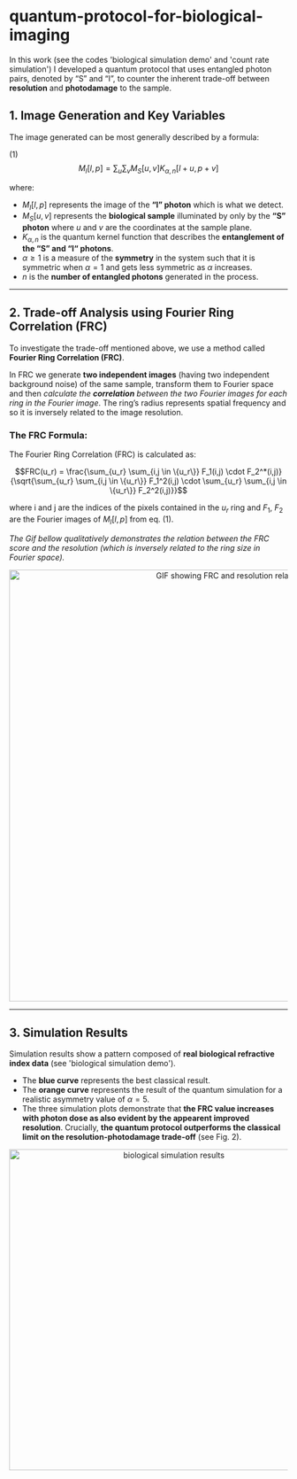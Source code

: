 # quantum-protocol-for-biological-imaging
In this work (see the codes 'biological simulation demo' and 'count rate simulation') I developed a quantum protocol that uses entangled photon pairs, denoted by “S” and “I”, to counter the inherent trade-off between **resolution** and **photodamage** to the sample.

## 1. Image Generation and Key Variables

The image generated can be most generally described by a formula:

(1) $$M_I[l,p] = \sum_{u} \sum_{v} M_S[u,v] K_{\alpha,n}[l+u, p+v]$$

where:

* $M_I[l,p]$ represents the image of the **“I” photon** which is what we detect.
* $M_S[u,v]$ represents the **biological sample** illuminated by only by the **“S” photon** where $u$ and $v$ are the coordinates at the sample plane.
* $K_{\alpha,n}$ is the quantum kernel function that describes the **entanglement of the “S” and “I“ photons**.
* $\alpha \geq 1$ is a measure of the **symmetry** in the system such that it is symmetric when $\alpha=1$ and gets less symmetric as $\alpha$ increases.
* $n$ is the **number of entangled photons** generated in the process.
---

## 2. Trade-off Analysis using Fourier Ring Correlation (FRC)

To investigate the trade-off mentioned above, we use a method called **Fourier Ring Correlation ($\text{FRC}$)**.

In $\text{FRC}$ we generate **two independent images** (having two independent background noise) of the same sample, transform them to Fourier space and then *calculate the **correlation** between the two Fourier images for each ring in the Fourier image*. The ring’s radius represents spatial frequency and so it is inversely related to the image resolution.

### The FRC Formula:

The Fourier Ring Correlation (FRC) is calculated as:

$$FRC(u_r) = \frac{\sum_{u_r} \sum_{i,j \in \{u_r\}} F_1(i,j) \cdot F_2^*(i,j)}{\sqrt{\sum_{u_r} \sum_{i,j \in \{u_r\}} F_1^2(i,j) \cdot \sum_{u_r} \sum_{i,j \in \{u_r\}} F_2^2(i,j)}}$$

where i and j are the indices of the pixels contained in the ${u_r}$ ring and $F_1$, $F_2$ are the Fourier images of $M_I[l,p]$ from eq. (1).

*The Gif bellow qualitatively demonstrates the relation between the FRC score and the resolution (which is inversely related to the ring size in Fourier space).*


<div align="center">
  <img 
    width="780" 
    src="https://github.com/user-attachments/assets/bc95bc59-ce93-4ca2-a215-9e31472a8206" 
    alt="GIF showing FRC and resolution relation" 
    style="display: block; margin: 0 auto; max-width: 100%; height: auto;"
  />
</div>


---

## 3. Simulation Results
Simulation results show a pattern composed of **real biological refractive index data** (see 'biological simulation demo').

* The **blue curve** represents the best classical result.
* The **orange curve** represents the result of the quantum simulation for a realistic asymmetry value of $\alpha=5$.
* The three simulation plots demonstrate that **the FRC value increases with photon dose as also evident by the appearent improved resolution**. Crucially, **the quantum protocol outperforms the classical limit on the resolution-photodamage trade-off** (see Fig. 2).

<div align="center">
  <img 
    width="580" 
    src="https://github.com/user-attachments/assets/5252ab6e-092b-457d-bac2-dde1989f45aa" 
    alt="biological simulation results" 
    style="display: block; margin: 0 auto; max-width: 100%; height: auto;"
  />
</div>



